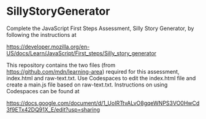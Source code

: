 # SillyStoryGenerator

Complete the JavaScript First Steps Assessment, Silly Story Generator, by following the instructions at

https://developer.mozilla.org/en-US/docs/Learn/JavaScript/First_steps/Silly_story_generator

This repository contains the two files (from https://github.com/mdn/learning-area) required for this assessment, index.html and raw-text.txt. Use Codespaces to edit the index.html file and create a main.js file based on raw-text.txt. Instructions on using Codespaces can be found at

https://docs.google.com/document/d/1_UoIRTtvALvO8gqeWNPS3VO0HwCd3f9ETx42DQ91X_E/edit?usp=sharing
